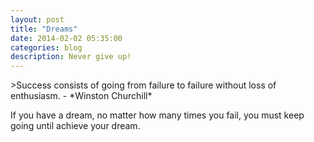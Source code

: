```yaml
---
layout: post
title: "Dreams"
date: 2014-02-02 05:35:00
categories: blog
description: Never give up!
---
```


<div class="wrapper" markdown="1">
>Success consists of going from failure to failure without loss of enthusiasm.
- *Winston Churchill*

If you have a dream, no matter how many times you fail, you must keep going until achieve your dream.
</div>
